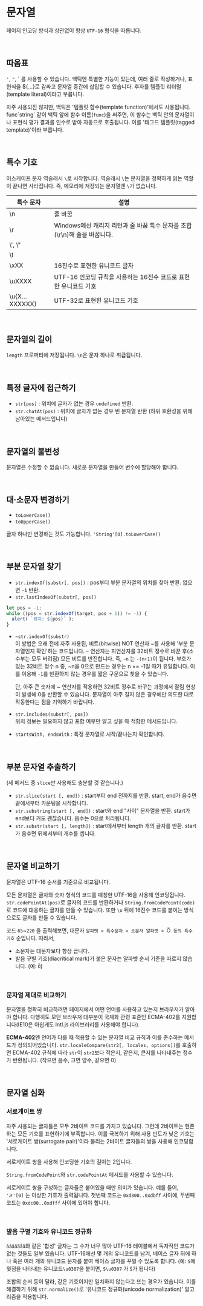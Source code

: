 

# 문자열

페이지 인코딩 방식과 상관없이 항상 `UTF-16` 형식을 따릅니다.

<br>

## 따옴표

`'`, `"`, ` 를 사용할 수 있습니다. 
백틱엔 특별한 기능이 있는데, 여러 줄로 작성하거나, 표현식을 ${…}로 감싸고 문자열 중간에 삽입할 수 있습니다.
후자를 템플릿 리터럴(template literal)이라고 부릅니다.

자주 사용되진 않지만, 백틱은 '템플릿 함수(template function)'에서도 사용됩니다.
func\`string\` 같이 백틱 앞에 함수 이름(`func`)을 써주면, 
이 함수는 백틱 안의 문자열이나 표현식 평가 결과를 인수로 받아 자동으로 호출됩니다.
이를 '태그드 템플릿(tagged template)'이라 부릅니다.

<br>

## 특수 기호

이스케이프 문자 역슬래시 `\`로 시작합니다.
역슬래시 `\`는 문자열을 정확하게 읽는 역할이 끝나면 사라집니다. 즉, 메모리에 저장되는 문자열엔 `\`가 없습니다.

|특수 문자|설명|
|------|---|
|\n|줄 바꿈|
|\r|Windows에선 캐리지 리턴과 줄 바꿈 특수 문자를 조합(\r\n)해 줄을 바꿉니다. |
|\\', \\"||
|\t||
|\xXX|16진수로 표현한 유니코드 글자|
|\uXXXX|UTF-16 인코딩 규칙을 사용하는 16진수 코드로 표현한 유니코드 기호|
|\u{X…XXXXXX}|UTF-32로 표현한 유니코드 기호|

<br>

## 문자열의 길이

`length` 프로퍼티에 저장됩니다. `\n`은 문자 하나로 취급됩니다. 

<br>

## 특정 글자에 접근하기

* `str[pos]` : 위치에 글자가 없는 경우 `undefined` 반환.
* `str.chatAt(pos)` : 위치에 글자가 없는 경우 빈 문자열 반환 (하위 호환성을 위해 남아있는 메서드입니다)

<br>

## 문자열의 불변성

문자열은 수정할 수 없습니다. 새로운 문자열을 만들어 변수에 할당해야 합니다.

<br>

## 대·소문자 변경하기

* `toLowerCase()`
* `toUpperCase()`

글자 하나만 변경하는 것도 가능합니다. `'String'[0].toLowerCase()`

<br>

## 부분 문자열 찾기

* `str.indexOf(substr[, pos])` : pos부터 부분 문자열의 위치를 찾아 반환. 없으면 `-1` 반환.
* `str.lastIndexOf(substr[, pos])`

```javascript
let pos = -1;
while ((pos = str.indexOf(target, pos + 1)) != -1) {
  alert( `위치: ${pos}` );
}
```

* `~str.indexOf(substr)`  
  이 방법은 오래 전에 자주 사용된, 비트(bitwise) NOT 연산자 ~를 사용해 '부분 문자열인지 확인'하는 코드입니다.
  `~` 연산자는 피연산자를 32비트 정수로 바꾼 후(소수부는 모두 버려짐) 모든 비트를 반전합니다. 즉, `~n` 는 `-(n+1)`이 됩니다.
  부호가 있는 32비트 정수 n 중, ~n을 0으로 만드는 경우는 n == -1일 때가 유일합니다.
  이를 이용해 `-1`를 반환하지 않는 경우를 짧은 구문으로 찾을 수 있습니다.
  
  단, 아주 큰 숫자에 ~ 연산자를 적용하면 32비트 정수로 바꾸는 과정에서 잘림 현상이 발생해 0을 반환할 수 있습니다.
  문자열이 아주 길지 않은 경우에만 의도한 대로 작동한다는 점을 기억하기 바랍니다.
  
* `str.includes(substr[, pos])`  
  위치 정보는 필요하지 않고 포함 여부만 알고 싶을 때 적합한 메서드입니다.

* `startsWith, endsWith` : 특정 문자열로 시작/끝나는지 확인합니다.

<br>

## 부분 문자열 추출하기

(세 메서드 중 `slice`만 사용해도 충분할 것 같습니다.)

* `str.slice(start [, end])` : start부터 end 전까지를 반환. start, end가 음수면 끝에서부터 카운팅을 시작합니다.
* `str.substring(start [, end])` : start와 end "사이" 문자열을 반환. start가 end보다 커도 괜찮습니다. 음수는 0으로 처리됩니다.
* `str.substr(start [, length])` : start에서부터 length 개의 글자를 반환. start가 음수면 뒤에서부터 개수를 셉니다.

<br>

## 문자열 비교하기

문자열은 UTF-16 순서를 기준으로 비교됩니다.

모든 문자열은 글자와 숫자 형식의 코드를 매칭한 UTF-16을 사용해 인코딩됩니다.
`str.codePointAt(pos)`로 글자의 코드를 반환하거나 `String.fromCodePoint(code)`로 코드에 대응하는 글자를 만들 수 있습니다.
또한 `\u` 뒤에 16진수 코드를 붙이는 방식으로도 글자를 만들 수 있습니다.

코드 `65`~`220` 을 출력해보면, 대문자 `알파벳 < 특수문자 < 소문자 알파벳 < `Ö` 등의 특수기호` 순입니다. 따라서,

* 소문자는 대문자보다 항상 큽니다.
* 발음 구별 기호(diacritical mark)가 붙은 문자는 알파벳 순서 기준을 따르지 않습니다. (예: `Ö`)


<br>

### 문자열 제대로 비교하기

문자열을 정확히 비교하려면 페이지에서 어떤 언어를 사용하고 있는지 브라우저가 알아야 합니다.
다행히도 모던 브라우저 대부분이 국제화 관련 표준인 ECMA-402를 지원합니다(IE10은 아쉽게도 Intl.js 라이브러리를 사용해야 합니다).

**ECMA-402**엔 언어가 다를 때 적용할 수 있는 문자열 비교 규칙과 이를 준수하는 메서드가 정의되어있습니다.
`str.localeCompare(str2[, locales, options])`를 호출하면 ECMA-402 규칙에 따라 `str`이 `str2`보다 작은지, 같은지, 큰지를 나타내주는 정수가 반환됩니다.
(작으면 음수, 크면 양수, 같으면 0)

<br>

## 문자열 심화

### 서로게이트 쌍

자주 사용되는 글자들은 모두 2바이트 코드를 가지고 있습니다. 
그런데 2바이트는 현존하는 모든 기호를 표현하기에 부족합니다.
이를 극복하기 위해 사용 빈도가 낮은 기호는 '서로게이트 쌍(surrogate pair)'이라 불리는 2바이트 글자들의 쌍을 사용해 인코딩합니다.

서로게이트 쌍을 사용해 인코딩한 기호의 길이는 2입니다.

`String.fromCodePoint`와 `str.codePointAt` 메서드를 사용할 수 있습니다.

서로게이트 쌍을 구성하는 글자들은 붙어있을 때만 의미가 있습니다. 예를 들어, `'𝒳'[0]` 는 이상한 기호가 출력됩니다.
첫번째 코드는 `0xd800..0xdbff` 사이에, 두번째 코드는 `0xdc00..0xdfff` 사이에 있어야 합니다.

<br>

### 발음 구별 기호와 유니코드 정규화

`àáâäãåā`와 같은 '합성' 글자는 그 수가 너무 많아 UTF-16 테이블에서 독자적인 코드가 없는 것들도 일부 있습니다.
UTF-16에선 몇 개의 유니코드를 남겨, 베이스 글자 뒤에 하나 혹은 여러 개의 유니코드 문자를 붙여 베이스 글자를 꾸밀 수 있도록 합니다.
(예: `S`에 윗점을 나타내는 유니코드`\u0307`을 붙이면, `S\u0307` 가 `Ṡ`가 됩니다)

조합의 순서 등이 달라, 같은 기호이지만 일치하지 않는다고 뜨는 경우가 있습니다.
이를 해결하기 위해 `str.normalize()`로 '유니코드 정규화(unicode normalization)' 알고리즘을 적용합니다.
